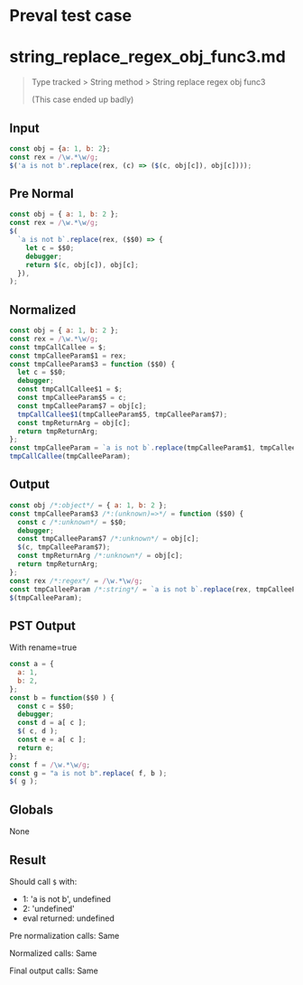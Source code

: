 # Preval test case

# string_replace_regex_obj_func3.md

> Type tracked > String method > String replace regex obj func3
>
> (This case ended up badly)

## Input

`````js filename=intro
const obj = {a: 1, b: 2};
const rex = /\w.*\w/g;
$('a is not b'.replace(rex, (c) => ($(c, obj[c]), obj[c])));
`````

## Pre Normal


`````js filename=intro
const obj = { a: 1, b: 2 };
const rex = /\w.*\w/g;
$(
  `a is not b`.replace(rex, ($$0) => {
    let c = $$0;
    debugger;
    return $(c, obj[c]), obj[c];
  }),
);
`````

## Normalized


`````js filename=intro
const obj = { a: 1, b: 2 };
const rex = /\w.*\w/g;
const tmpCallCallee = $;
const tmpCalleeParam$1 = rex;
const tmpCalleeParam$3 = function ($$0) {
  let c = $$0;
  debugger;
  const tmpCallCallee$1 = $;
  const tmpCalleeParam$5 = c;
  const tmpCalleeParam$7 = obj[c];
  tmpCallCallee$1(tmpCalleeParam$5, tmpCalleeParam$7);
  const tmpReturnArg = obj[c];
  return tmpReturnArg;
};
const tmpCalleeParam = `a is not b`.replace(tmpCalleeParam$1, tmpCalleeParam$3);
tmpCallCallee(tmpCalleeParam);
`````

## Output


`````js filename=intro
const obj /*:object*/ = { a: 1, b: 2 };
const tmpCalleeParam$3 /*:(unknown)=>*/ = function ($$0) {
  const c /*:unknown*/ = $$0;
  debugger;
  const tmpCalleeParam$7 /*:unknown*/ = obj[c];
  $(c, tmpCalleeParam$7);
  const tmpReturnArg /*:unknown*/ = obj[c];
  return tmpReturnArg;
};
const rex /*:regex*/ = /\w.*\w/g;
const tmpCalleeParam /*:string*/ = `a is not b`.replace(rex, tmpCalleeParam$3);
$(tmpCalleeParam);
`````

## PST Output

With rename=true

`````js filename=intro
const a = {
  a: 1,
  b: 2,
};
const b = function($$0 ) {
  const c = $$0;
  debugger;
  const d = a[ c ];
  $( c, d );
  const e = a[ c ];
  return e;
};
const f = /\w.*\w/g;
const g = "a is not b".replace( f, b );
$( g );
`````

## Globals

None

## Result

Should call `$` with:
 - 1: 'a is not b', undefined
 - 2: 'undefined'
 - eval returned: undefined

Pre normalization calls: Same

Normalized calls: Same

Final output calls: Same
